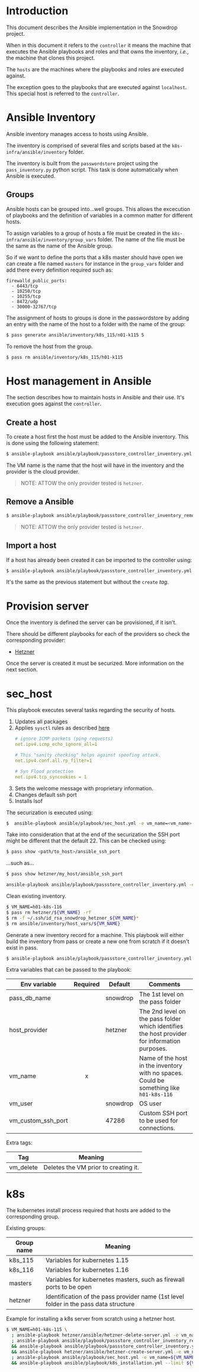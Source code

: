 
# Introduction

This document describes the Ansible implementation in the Snowdrop project.

When in this document it refers to the `controller` it means the machine that executes the Ansible playbooks and roles and that owns the inventory, *i.e.*, the 
machine that clones this project.

The `hosts` are the machines where the playbooks and roles are executed against. 

The exception goes to the playbooks that are executed against `localhost`. This special host is referred to the `controller`. 

# Ansible Inventory

Ansible inventory manages access to hosts using Ansible.

The inventory is comprised of several files and scripts based at the `k8s-infra/ansible/inventory` folder.

The inventory is built from the `passwordstore` project using the `pass_inventory.py` python script. This task is done automatically when Ansible is executed.

## Groups

Ansible hosts can be grouped into...well groups. This allows the excecution of playbooks and the definition of variables in a common matter for different hosts. 

To assign variables to a group of hosts a file must be created in the  `k8s-infra/ansible/inventory/group_vars` folder. The name of the file must be the same
as the name of the Ansible group.

So if we want to define the ports that a k8s master should have open we can create a file named `masters` for instance in the `group_vars` folder and add there
every definition required such as:

```
firewalld_public_ports:
  - 6443/tcp
  - 10250/tcp
  - 10255/tcp
  - 8472/udp
  - 30000-32767/tcp
```

The assignment of hosts to groups is done in the passwordstore by adding an entry with the name of the host to a folder with the name of the group:

```bash
$ pass generate ansible/inventory/k8s_115/n01-k115 5
```

To remove the host from the group.

```bash
$ pass rm ansible/inventory/k8s_115/h01-k115
```

# Host management in Ansible

The section describes how to maintain hosts in Ansible and their use. It's execution goes against the `controller`.

## Create a host

To create a host first the host must be added to the Ansible inventory. This is done using the following statement:

```bash
$ ansible-playbook ansible/playbook/passstore_controller_inventory.yml -e vm_name=<vm_name> -e pass_provider=<provider> --tag "create"
```

The VM name is the name that the host will have in the inventory and the provider is the cloud provider. 

> NOTE: ATTOW the only provider tested is `hetzner`. 

## Remove a Ansible 

```bash
$ ansible-playbook ansible/playbook/passstore_controller_inventory_remove.yml -e vm_name=<vm_name> -e pass_provider=<provider>
```

> NOTE: ATTOW the only provider tested is `hetzner`. 

## Import a host

If a host has already been created it can be imported to the controller using:

```bash
$ ansible-playbook ansible/playbook/passstore_controller_inventory.yml -e vm_name=<vm_name> -e pass_provider=<provider>
```

It's the same as the previous statement but without the `create` *tag*.

# Provision server

Once the inventory is defined the server can be provisioned, if it isn't.

There should be different playbooks for each of the providers so check the corresponding provider:

* [Hetzner](../../hetzner/README-cloud.md)

Once the server is created it must be securized. More information on the next section.

# sec_host

This playbook executes several tasks regarding the security of hosts.

1. Updates all packages
1. Applies `sysctl` rules as described [here](https://linoxide.com/how-tos/linux-sysctl-tuning/)
    ```yaml
    # ignore ICMP packets (ping requests)
    net.ipv4.icmp_echo_ignore_all=1
    
    # This "sanity checking" helps against spoofing attack.
    net.ipv4.conf.all.rp_filter=1
    
    # Syn Flood protection
    net.ipv4.tcp_syncookies = 1
    ```
1. Sets the welcome message with proprietary information.
1. Changes default ssh port 
1. Installs lsof

The securization is executed using:

```bash
$  ansible-playbook ansible/playbook/sec_host.yml -e vm_name=<vm_name> -e provider=<provider>
```

Take into consideration that at the end of the securization the SSH port might be different that the default 22. This can be checked using:

```bash
$ pass show <path/to_host>/ansible_ssh_port
```

...such as...

```bash
$ pass show hetzner/my_host/ansible_ssh_port
```













```bash
ansible-playbook ansible/playbook/passstore_controller_inventory.yml -e vm_name=${VM_NAME} --tag "create"
```

Clean existing inventory.

```bash
$ VM_NAME=h01-k8s-116
$ pass rm hetzner/${VM_NAME} -rf 
$ rm -f ~/.ssh/id_rsa_snowdrop_hetzner_${VM_NAME}* 
$ rm ansible/inventory/host_vars/${VM_NAME}
```

Generate a new inventory record for a machine. This playbook will either build the inventory from pass or create a new one from scratch if it doesn't exist in pass.

```bash
$ ansible-playbook ansible/playbook/passstore_controller_inventory.yml -e vm_name=${VM_NAME}
```

Extra variables that can be passed to the playbook:

| Env variable | Required | Default | Comments |
| --- | :---: | --- | --- |
| pass_db_name | | snowdrop | The 1st level on the pass folder |
| host_provider | | hetzner | The 2nd level on the pass folder which identifies the host provider for information purposes. |
| vm_name | x | | Name of the host in the inventory with no spaces. Could be something like `h01-k8s-116`  |
| vm_user |  | snowdrop | OS user |
| vm_custom_ssh_port | | 47286 | Custom SSH port to be used for connections. |

Extra tags:

| Tag | Meaning |
| --- | --- |
| vm_delete | Deletes the VM prior to creating it. |


# k8s

The kubernetes install process required that hosts are added to the corresponding group.

Existing groups:

| Group name | Meaning |
| --- | --- |
| k8s_115 | Variables for kubernetes 1.15 |
| k8s_116 | Variables for kubernetes 1.16 |
| masters | Variables for kubernetes masters, such as firewall ports to be open |
| hetzner | Identification of the pass provider name (1st level folder in the pass data structure |

Example for installing a k8s server from scratch using a hetzner host.
 
```bash
$ VM_NAME=h01-k8s-115 \
  ; ansible-playbook hetzner/ansible/hetzner-delete-server.yml -e vm_name=${VM_NAME} -e hetzner_context_name=snowdrop  \
  ; ansible-playbook ansible/playbook/passstore_controller_inventory_remove.yml -e vm_name=${VM_NAME} -e pass_provider=hetzner \
  && ansible-playbook ansible/playbook/passstore_controller_inventory.yml -e vm_name=${VM_NAME} -e pass_provider=hetzner --tag "create" \
  && ansible-playbook hetzner/ansible/hetzner-create-server.yml -e vm_name=${VM_NAME} -e salt_text=$( gpg --gen-random --armor 1 20) -e hetzner_context_name=snowdrop \
  ; ansible-playbook ansible/playbook/sec_host.yml -e vm_name=${VM_NAME} -e provider=hetzner \
  && ansible-playbook ansible/playbook/k8s_installation.yml --limit ${VM_NAME}
```
